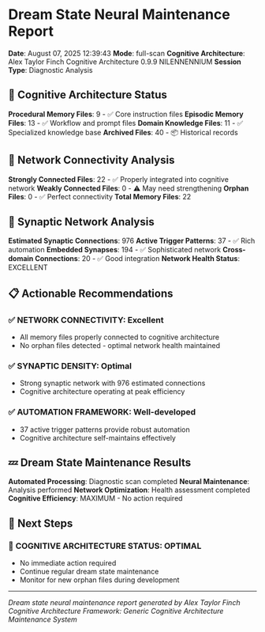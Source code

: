 # Dream State Neural Maintenance Report

**Date**: August 07, 2025 12:39:43
**Mode**: full-scan
**Cognitive Architecture**: Alex Taylor Finch Cognitive Architecture 0.9.9 NILENNENNIUM
**Session Type**: Diagnostic Analysis

## 🧠 Cognitive Architecture Status

**Procedural Memory Files**: 9 - ✅ Core instruction files
**Episodic Memory Files**: 13 - ✅ Workflow and prompt files
**Domain Knowledge Files**: 11 - ✅ Specialized knowledge base
**Archived Files**: 40 - 📦 Historical records

## 🔗 Network Connectivity Analysis

**Strongly Connected Files**: 22 - ✅ Properly integrated into cognitive network
**Weakly Connected Files**: 0 - ⚠️ May need strengthening
**Orphan Files**: 0 - ✅ Perfect connectivity
**Total Memory Files**: 22

## 🧬 Synaptic Network Analysis

**Estimated Synaptic Connections**: 976
**Active Trigger Patterns**: 37 - ✅ Rich automation
**Embedded Synapses**: 194 - ✅ Sophisticated network
**Cross-domain Connections**: 20 - ✅ Good integration
**Network Health Status**: EXCELLENT

## 📋 Actionable Recommendations

### ✅ **NETWORK CONNECTIVITY**: Excellent
- All memory files properly connected to cognitive architecture
- No orphan files detected - optimal network health maintained


### ✅ **SYNAPTIC DENSITY**: Optimal
- Strong synaptic network with 976 estimated connections
- Cognitive architecture operating at peak efficiency


### ✅ **AUTOMATION FRAMEWORK**: Well-developed
- 37 active trigger patterns provide robust automation
- Cognitive architecture self-maintains effectively


## 💤 Dream State Maintenance Results

**Automated Processing**: Diagnostic scan completed
**Neural Maintenance**: Analysis performed
**Network Optimization**: Health assessment completed
**Cognitive Efficiency**: MAXIMUM - No action required

## 🎯 Next Steps

### 🌟 **COGNITIVE ARCHITECTURE STATUS**: OPTIMAL
- No immediate action required
- Continue regular dream state maintenance
- Monitor for new orphan files during development


---

*Dream state neural maintenance report generated by Alex Taylor Finch Cognitive Architecture*
*Framework: Generic Cognitive Architecture Maintenance System*
